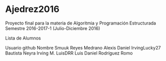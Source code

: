 # Ajedrez2016

Proyecto final para la materia de Algoritmia y Programación Estructurada
Semestre 2016-2017-1 (Julio-Diciembre 2016)

Lista de Alumnos

Usuario github      Nombre
Smuuk               Reyes Medrano Alexis Daniel
IrvingLucky27       Bautista Neyra Irving M.
LuisDRR             Luis Daniel Rodríguez Romo 
